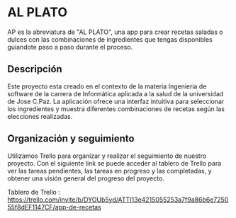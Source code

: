 # AL PLATO
AP es la abreviatura de "AL PLATO", una app para crear recetas saladas o dulces con las combinaciones de ingredientes que tengas disponibles guiandote paso a paso durante el proceso. 

## Descripción

Este proyecto esta creado en el contexto de la materia Ingenieria de software de la carrera de Informática aplicada a la salud de la universidad de Jose C.Paz. La aplicación ofrece una interfaz intuitiva para seleccionar los ingredientes y muestra diferentes combinaciones de recetas según las elecciones realizadas.

## Organización y seguimiento

Utilizamos Trello para organizar y realizar el seguimiento de nuestro proyecto. Con el siguiente link se puede acceder al tablero de Trello para ver las tareas pendientes, las tareas en progreso y las completadas, y obtener una visión general del progreso del proyecto.

Tablero de Trello : https://trello.com/invite/b/DYOUb5yd/ATTI13e4215055253a7f9a86b6e725055f8dEF1147CF/app-de-recetas
